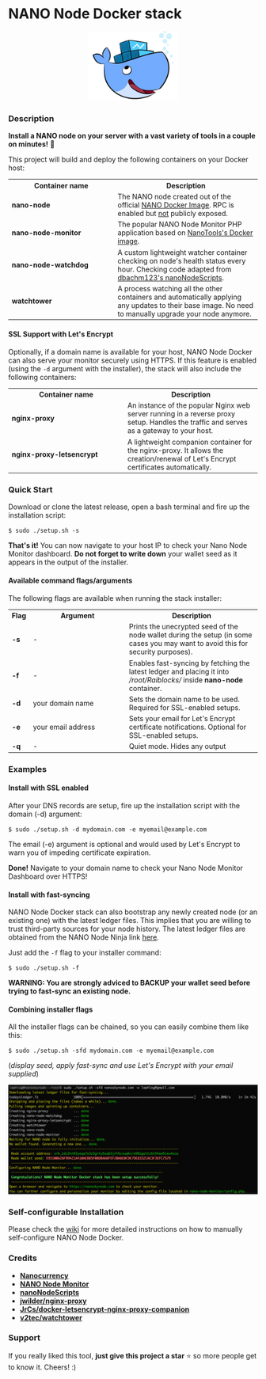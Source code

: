 # NANO Node Docker stack

<div align="center">
    <img src="nano-node-docker.png" alt="Logo" width='180px' height='auto'/>
</div>

### **Description**

**Install a NANO node on your server with a vast variety of tools in a couple on minutes!** 💫

This project will build and deploy the following containers on your Docker host:

<table>
	<tr>
		<th width="200px">Container name</th>
		<th>Description</th>
 	</tr>
 	<tr>
   <td><b>nano-node</b></td>
   		<td>The NANO node created out of the official <a href="https://hub.docker.com/r/nanocurrency/nano/" target="_blank">NANO Docker Image</a>. RPC is enabled but <u>not</u> publicly exposed.</td>
 	</tr>
	<tr>
  		<td><b>nano-node-monitor</b></td>
   		<td>The popular NANO Node Monitor PHP application based on <a href="https://hub.docker.com/r/nanotools/nanonodemonitor/" target="_blank">NanoTools's Docker image</a>.</td>
 	</tr>
	<tr>
  		<td><b>nano-node-watchdog</b></td>
   		<td>A custom lightweight watcher container checking on node's health status every hour. Checking code adapted from <a href="https://github.com/dbachm123/nanoNodeScripts" target="_blank">dbachm123's nanoNodeScripts</a>.</td>
 	</tr>
	<tr>
  		<td><b>watchtower</b></td>
   		<td>A process watching all the other containers and automatically applying any updates to their base image. No need to manually upgrade your node anymore.</td>
 	</tr>
</table>

#### **SSL Support with Let's Encrypt**

Optionally, if a domain name is available for your host, NANO Node Docker can also serve your monitor securely using HTTPS. If this feature is enabled (using the `-d` argument with the installer), the stack will also include the following containers:

<table>
	<tr>
		<th width="220px">Container name</th>
		<th>Description</th>
 	</tr>
 	<tr>
   <td><b>nginx-proxy</b></td>
   		<td>An instance of the popular Nginx web server running in a reverse proxy setup. Handles the traffic and serves as a gateway to your host.</td>
 	</tr>
	<tr>
  		<td><b>nginx-proxy-letsencrypt</b></td>
   		<td>A lightweight companion container for the nginx-proxy. It allows the creation/renewal of Let's Encrypt certificates automatically.</td>
 	</tr>
</table>

### **Quick Start**

Download or clone the latest release, open a bash terminal and fire up the installation script:

```
$ sudo ./setup.sh -s 
```

**That's it!** You can now navigate to your host IP to check your Nano Node Monitor dashboard. **Do not forget to write down** your wallet seed as it appears in the output of the installer.

#### Available command flags/arguments

The following flags are available when running the stack installer:

<table>
	<tr>
		<th width="20px">Flag</th>
<th width="180px">Argument</th>
		<th>Description</th>
 	</tr>
 	<tr>
   <td><b>-s</b></td>
   <td>-</td>
   		<td>Prints the unecrypted seed of the node wallet during the setup (in some cases you may want to avoid this for security purposes).</td>
 	</tr>
	<tr>
  		<td><b>-f</b></td>
<td>-</td>
   		<td>Enables fast-syncing by fetching the latest ledger and placing it into <i>/root/Raiblocks/</i> inside <b>nano-node</b> container.</td>
 	</tr>
	<tr>
  		<td><b>-d</b></td>
<td>your domain name</td>
   		<td>Sets the domain name to be used. Required for SSL-enabled setups.</td>
 	</tr>
	<tr>
  		<td><b>-e</b></td>
<td>your email address</td>
   		<td>Sets your email for Let's Encrypt certificate notifications. Optional for SSL-enabled setups.</td>
 	</tr>
	<tr>
  		<td><b>-q</b></td>
<td>-</td>
   		<td>Quiet mode. Hides any output</td>
 	</tr>
</table>

### Examples

#### **Install with SSL enabled**

After your DNS records are setup, fire up the installation script with the domain (-d) argument:

```
$ sudo ./setup.sh -d mydomain.com -e myemail@example.com
```

The email (-e) argument is optional and would used by Let's Encrypt to warn you of impeding certificate expiration.

**Done!** Navigate to your domain name to check your Nano Node Monitor Dashboard over HTTPS!

#### Install with fast-syncing

NANO Node Docker stack can also bootstrap any newly created node (or an existing one) with the latest ledger files. This implies that you are willing to trust third-party sources for your node history. The latest ledger files are obtained from the NANO Node Ninja link [here](https://nanonode.ninja/api/ledger/download).

Just add the `-f` flag to your installer command:

```
$ sudo ./setup.sh -f
```
**WARNING: You are strongly adviced to BACKUP your wallet seed before trying to fast-sync an existing node.**

#### **Combining installer flags**

All the installer flags can be chained, so you can easily combine them like this:

```
$ sudo ./setup.sh -sfd mydomain.com -e myemail@example.com
```

(_display seed, apply fast-sync and use Let's Encrypt with your email supplied_)

<div align="center">
    <img src="screenshot.png" alt="Screenshot" width='680px' height='auto'/>
</div>

### Self-configurable Installation

Please check the [wiki](https://github.com/lephleg/nano-node-docker/wiki)
 for more detailed instructions on how to manually self-configure NANO Node Docker.

### **Credits**

* **[Nanocurrency](https://github.com/nanocurrency/raiblocks)**
* **[NANO Node Monitor](https://github.com/NanoTools/nanoNodeMonitor)**
* **[nanoNodeScripts](https://github.com/dbachm123/nanoNodeScripts)**
* **[jwilder/nginx-proxy](https://github.com/jwilder/nginx-proxy)**
* **[JrCs/docker-letsencrypt-nginx-proxy-companion](https://github.com/JrCs/docker-letsencrypt-nginx-proxy-companion)**
* **[v2tec/watchtower](https://github.com/v2tec/watchtower)**

### **Support**

If you really liked this tool, **just give this project a star** ⭐️ so more people get to know it. Cheers! :)